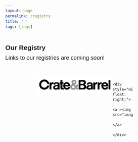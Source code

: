 ```yaml
---
layout: page
permalink: /registry
title: ' '
tags: [tags]
---
```

<style>
h2  {margin-bottom: 10px; font-family: 'Raleway', sans-serif !important;}
p    {font-size: 18px;  margin: 0px; font-family: 'Raleway', sans-serif !important;
      line-height= 1em;}
.small {font-size: 16px;}
</style>

<div class="text-center">
<h2><b>Our Registry</b></h2>
<p> Links to our registries are coming soon! </p>
</div>
<br><br>

<div style="margin: 0 auto; width:60%" >
            <div style="height: 70%; float: left;">
                <a ><img src="images/crate_barrel.png">
                </a>
            </div>

            <div style="width:40%; float: right;">
                <a ><img src="images/macys_logo.png">
                </a>
            </div>
</div>
